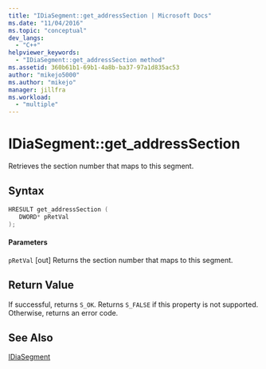 ```yaml
---
title: "IDiaSegment::get_addressSection | Microsoft Docs"
ms.date: "11/04/2016"
ms.topic: "conceptual"
dev_langs:
  - "C++"
helpviewer_keywords:
  - "IDiaSegment::get_addressSection method"
ms.assetid: 360b61b1-69b1-4a8b-ba37-97a1d835ac53
author: "mikejo5000"
ms.author: "mikejo"
manager: jillfra
ms.workload:
  - "multiple"
---
```

# IDiaSegment::get_addressSection
Retrieves the section number that maps to this segment.

## Syntax

```C++
HRESULT get_addressSection ( 
   DWORD* pRetVal
);
```

#### Parameters
 `pRetVal`
 [out] Returns the section number that maps to this segment.

## Return Value
 If successful, returns `S_OK`. Returns `S_FALSE` if this property is not supported. Otherwise, returns an error code.

## See Also
 [IDiaSegment](../../debugger/debug-interface-access/idiasegment.md)